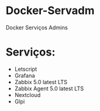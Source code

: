 # Docker-Servadm
Docker Serviços Admins 

# Serviços:
- Letscript
- Grafana
- Zabbix 5.0 latest LTS
- Zabbix Agent 5.0 latest LTS
- Nextcloud
- Glpi


 

